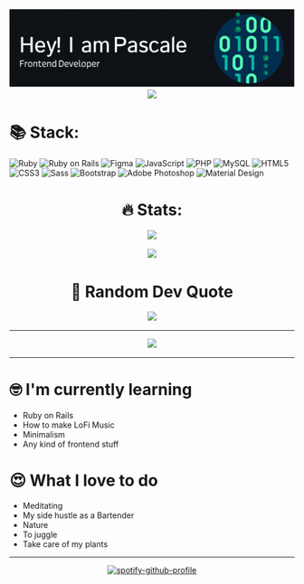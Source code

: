 <div id="header">

<img src="https://github.com/Pascale-Cheddar/Pascale-Cheddar/blob/main/github-header-image%20(1).png">
  
</div>
<div align="center" class="gif">

  <img align="center" src="https://media.giphy.com/media/3o7TKuAfCHifvPdcxG/giphy.gif">

</div>

# 📚 Stack:
![Ruby](https://img.shields.io/static/v1?style=for-the-badge&message=Ruby&color=CC342D&logo=Ruby&logoColor=FFFFFF&label=)
![Ruby on Rails](https://img.shields.io/static/v1?style=for-the-badge&message=Ruby+on+Rails&color=CC0000&logo=Ruby+on+Rails&logoColor=FFFFFF&label=)
![Figma](https://img.shields.io/static/v1?style=for-the-badge&message=Figma&color=F24E1E&logo=Figma&logoColor=FFFFFF&label=)
![JavaScript](https://img.shields.io/static/v1?style=for-the-badge&message=JavaScript&color=222222&logo=JavaScript&logoColor=F7DF1E&label=)
![PHP](https://img.shields.io/static/v1?style=for-the-badge&message=PHP&color=777BB4&logo=PHP&logoColor=FFFFFF&label=)
![MySQL](https://img.shields.io/static/v1?style=for-the-badge&message=MySQL&color=4479A1&logo=MySQL&logoColor=FFFFFF&label=)
![HTML5](https://img.shields.io/static/v1?style=for-the-badge&message=HTML5&color=E34F26&logo=HTML5&logoColor=FFFFFF&label=)
![CSS3](https://img.shields.io/static/v1?style=for-the-badge&message=CSS3&color=1572B6&logo=CSS3&logoColor=FFFFFF&label=)
![Sass](https://img.shields.io/static/v1?style=for-the-badge&message=Sass&color=CC6699&logo=Sass&logoColor=FFFFFF&label=)
![Bootstrap](https://img.shields.io/static/v1?style=for-the-badge&message=Bootstrap&color=7952B3&logo=Bootstrap&logoColor=FFFFFF&label=)
![Adobe Photoshop](https://img.shields.io/static/v1?style=for-the-badge&message=Adobe+Photoshop&color=31A8FF&logo=Adobe+Photoshop&logoColor=FFFFFF&label=)
![Material Design](https://img.shields.io/static/v1?style=for-the-badge&message=Material+Design&color=757575&logo=Material+Design&logoColor=FFFFFF&label=)

<div align="center">

# 🔥 Stats:
![](https://github-readme-stats.vercel.app/api?username=Pascale-Cheddar&theme=dark&hide_border=true&include_all_commits=false&count_private=false)<br/>

![](https://github-readme-stats.vercel.app/api/top-langs/?username=Pascale-Cheddar&theme=dark&hide_border=true&include_all_commits=false&count_private=false&layout=compact)

# 💩 Random Dev Quote
![](https://quotes-github-readme.vercel.app/api?type=horizontal&theme=radical)

---

[![](https://visitcount.itsvg.in/api?id=Pascale-Cheddar&icon=5&color=0)](https://visitcount.itsvg.in)
</div>

---

# 🤓 I'm currently learning  
  - Ruby on Rails 
  - How to make LoFi Music 
  - Minimalism 
  - Any kind of frontend stuff 

# 😍 What I love to do
 - Meditating 
 - My side hustle as a Bartender
 - Nature 
 - To juggle
 - Take care of my plants

---
<div align="center">

[![spotify-github-profile](https://spotify-github-profile.vercel.app/api/view?uid=ybm7ciobc1zriw7wua8sbbv7p&cover_image=true&theme=default&show_offline=false&bar_color=66db9f)](https://spotify-github-profile.vercel.app/api/view?uid=ybm7ciobc1zriw7wua8sbbv7p&redirect=true)

</div>

